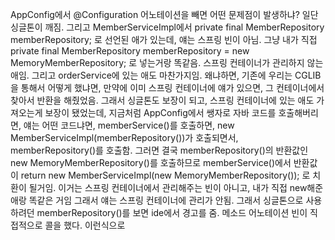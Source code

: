 AppConfig에서 @Configuration 어노테이션을 빼면 어떤 문제점이 발생하냐?
일단 싱글톤이 깨짐.
그리고
MemberServiceImpl에서 private final MemberRepository memberRepository; 로 선언된 애가 있는데,
얘는 스프링 빈이 아님.
그냥 내가 직접 private final MemberRepository memberRepository = new MemoryMemberRepository; 로 넣는거랑 똑같음.
스프링 컨테이너가 관리하지 않는 애임.
그리고 orderService에 있는 애도 마찬가지임.
왜냐하면, 기존에 우리는 CGLIB을 통해서 어떻게 했냐면,
만약에 이미 스프링 컨테이너에 얘가 있으면, 그 컨테이너에서 찾아서 반환을 해줬었음.
그래서 싱글톤도 보장이 되고, 스프링 컨테이너에 있는 애도 가져오는게 보장이 됐었는데,
지금처럼 AppConfig에서 쌩자로 자바 코드를 호출해버리면, 얘는 어떤 코드냐면,
memberService()를 호출하면, new MemberServiceImpl(memberRepository())가 호출되면서,
memberRepository()를 호출함.
그러면 결국 memberRepository()의 반환값인 new MemoryMemberRepository()를 호출하므로
memberService()에서 반환값이 return new MemberServiceImpl(new MemoryMemberRepository()); 로 치환이 될거임.
이거는 스프링 컨테이너에서 관리해주는 빈이 아니고, 내가 직접 new해준 애랑 똑같은 거임
그래서 얘는 스프링 컨테이너에 관리가 안됨.
그래서 싱글톤으로 사용하려던 memberRepository()를 보면 ide에서 경고를 줌.
메소드 어노테이션 빈이 직접적으로 콜을 했다. 이런식으로